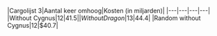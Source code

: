 |Cargolijst 3|Aantal keer omhoog|Kosten (in miljarden)|
|---|---|---|---|
|Without Cygnus|12|$41.5|
|Without Dragon|13|$44.4|
|Random without Cygnus|12|$40.7|